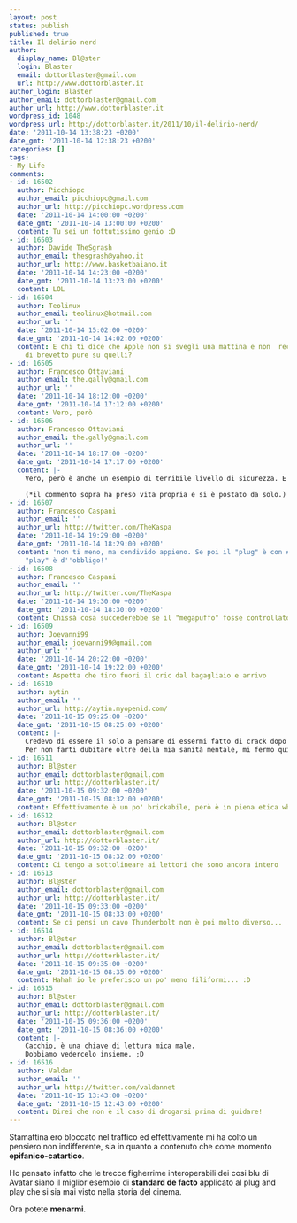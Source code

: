 ```yaml
---
layout: post
status: publish
published: true
title: Il delirio nerd
author:
  display_name: Bl@ster
  login: Blaster
  email: dottorblaster@gmail.com
  url: http://www.dottorblaster.it
author_login: Blaster
author_email: dottorblaster@gmail.com
author_url: http://www.dottorblaster.it
wordpress_id: 1048
wordpress_url: http://dottorblaster.it/2011/10/il-delirio-nerd/
date: '2011-10-14 13:38:23 +0200'
date_gmt: '2011-10-14 12:38:23 +0200'
categories: []
tags:
- My Life
comments:
- id: 16502
  author: Picchiopc
  author_email: picchiopc@gmail.com
  author_url: http://picchiopc.wordpress.com
  date: '2011-10-14 14:00:00 +0200'
  date_gmt: '2011-10-14 13:00:00 +0200'
  content: Tu sei un fottutissimo genio :D
- id: 16503
  author: Davide TheSgrash
  author_email: thesgrash@yahoo.it
  author_url: http://www.basketbaiano.it
  date: '2011-10-14 14:23:00 +0200'
  date_gmt: '2011-10-14 13:23:00 +0200'
  content: LOL
- id: 16504
  author: Teolinux
  author_email: teolinux@hotmail.com
  author_url: ''
  date: '2011-10-14 15:02:00 +0200'
  date_gmt: '2011-10-14 14:02:00 +0200'
  content: E chi ti dice che Apple non si svegli una mattina e non  reclami diritti
    di brevetto pure su quelli?
- id: 16505
  author: Francesco Ottaviani
  author_email: the.gally@gmail.com
  author_url: ''
  date: '2011-10-14 18:12:00 +0200'
  date_gmt: '2011-10-14 17:12:00 +0200'
  content: Vero, però 
- id: 16506
  author: Francesco Ottaviani
  author_email: the.gally@gmail.com
  author_url: ''
  date: '2011-10-14 18:17:00 +0200'
  date_gmt: '2011-10-14 17:17:00 +0200'
  content: |-
    Vero, però è anche un esempio di terribile livello di sicurezza. E' troppo peer-to-peer, e basta solo un po' di forza di volontà per prendere il controllo dell'altro device.

    (*il commento sopra ha preso vita propria e si è postato da solo.)
- id: 16507
  author: Francesco Caspani
  author_email: ''
  author_url: http://twitter.com/TheKaspa
  date: '2011-10-14 19:29:00 +0200'
  date_gmt: '2011-10-14 18:29:00 +0200'
  content: 'non ti meno, ma condivido appieno. Se poi il "plug" è con #Neytiri il
    "play" è d''obbligo!'
- id: 16508
  author: Francesco Caspani
  author_email: ''
  author_url: http://twitter.com/TheKaspa
  date: '2011-10-14 19:30:00 +0200'
  date_gmt: '2011-10-14 18:30:00 +0200'
  content: Chissà cosa succederebbe se il "megapuffo" fosse controllato dal drago...
- id: 16509
  author: Joevanni99
  author_email: joevanni99@gmail.com
  author_url: ''
  date: '2011-10-14 20:22:00 +0200'
  date_gmt: '2011-10-14 19:22:00 +0200'
  content: Aspetta che tiro fuori il cric dal bagagliaio e arrivo
- id: 16510
  author: aytin
  author_email: ''
  author_url: http://aytin.myopenid.com/
  date: '2011-10-15 09:25:00 +0200'
  date_gmt: '2011-10-15 08:25:00 +0200'
  content: |-
    Credevo di essere il solo a pensare di essermi fatto di crack dopo aver visto Avatar. Dopo il film io ho maturato la convinzione di aver assistito, in certi termini, ad uno scontro fra sostenitori del FOSS e sostenitori del closed source, con un interessante ribaltamento di ruoli (per certi versi) rispetto al film.
    Per non farti dubitare oltre della mia sanità mentale, mi fermo qui :)
- id: 16511
  author: Bl@ster
  author_email: dottorblaster@gmail.com
  author_url: http://dottorblaster.it/
  date: '2011-10-15 09:32:00 +0200'
  date_gmt: '2011-10-15 08:32:00 +0200'
  content: Effettivamente è un po' brickabile, però è in piena etica white hat :D
- id: 16512
  author: Bl@ster
  author_email: dottorblaster@gmail.com
  author_url: http://dottorblaster.it/
  date: '2011-10-15 09:32:00 +0200'
  date_gmt: '2011-10-15 08:32:00 +0200'
  content: Ci tengo a sottolineare ai lettori che sono ancora intero
- id: 16513
  author: Bl@ster
  author_email: dottorblaster@gmail.com
  author_url: http://dottorblaster.it/
  date: '2011-10-15 09:33:00 +0200'
  date_gmt: '2011-10-15 08:33:00 +0200'
  content: Se ci pensi un cavo Thunderbolt non è poi molto diverso... :D
- id: 16514
  author: Bl@ster
  author_email: dottorblaster@gmail.com
  author_url: http://dottorblaster.it/
  date: '2011-10-15 09:35:00 +0200'
  date_gmt: '2011-10-15 08:35:00 +0200'
  content: Hahah io le preferisco un po' meno filiformi... :D
- id: 16515
  author: Bl@ster
  author_email: dottorblaster@gmail.com
  author_url: http://dottorblaster.it/
  date: '2011-10-15 09:36:00 +0200'
  date_gmt: '2011-10-15 08:36:00 +0200'
  content: |-
    Cacchio, è una chiave di lettura mica male.
    Dobbiamo vedercelo insieme. ;D
- id: 16516
  author: Valdan
  author_email: ''
  author_url: http://twitter.com/valdannet
  date: '2011-10-15 13:43:00 +0200'
  date_gmt: '2011-10-15 12:43:00 +0200'
  content: Direi che non è il caso di drogarsi prima di guidare!
---
```

<p>Stamattina ero bloccato nel traffico ed effettivamente mi ha colto un pensiero non indifferente, sia in quanto a contenuto che come momento <strong>epifanico-catartico</strong>.</p>
<p>Ho pensato infatto che le trecce figherrime interoperabili dei cosi blu di Avatar siano il miglior esempio di <strong>standard de facto</strong> applicato al plug and play che si sia mai visto nella storia del cinema.</p>
<p>Ora potete <strong>menarmi</strong>.</p>
